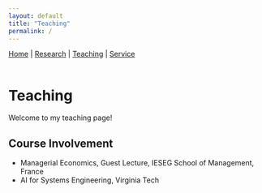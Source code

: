 ```yaml
---
layout: default
title: "Teaching"
permalink: /
---
```


<nav>
  <a href="index.md">Home</a> |
  <a href="research.md">Research</a> |
  <a href="teaching.md">Teaching</a> |
  <a href="service.md">Service</a>
</nav>

<br>

# Teaching

Welcome to my teaching page!

## Course Involvement
- Managerial Economics, Guest Lecture, IESEG School of Management, France
- AI for Systems Engineering, Virginia Tech


